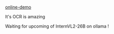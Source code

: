 
[online-demo](https://internvl.opengvlab.com/)


It's OCR is amazing


Waiting for upcoming of InternVL2-26B on ollama !
